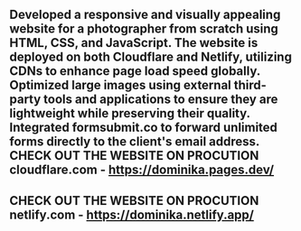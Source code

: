 Developed a responsive and visually appealing website for a photographer from scratch using HTML, CSS, and JavaScript. The website is deployed on both Cloudflare and Netlify, utilizing CDNs to enhance page load speed globally. Optimized large images using external third-party tools and applications to ensure they are lightweight while preserving their quality. Integrated formsubmit.co to forward unlimited forms directly to the client's email address.
CHECK OUT THE WEBSITE ON PROCUTION cloudflare.com - https://dominika.pages.dev/
-------------------------------------------------------------------------------
CHECK OUT THE WEBSITE ON PROCUTION netlify.com  - https://dominika.netlify.app/
-------------------------------------------------------------------------------
